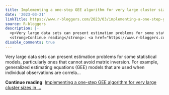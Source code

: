 ```yaml
---
title: Implementing a one-step GEE algorithm for very large cluster sizes in R
date: '2023-03-21'
linkTitle: https://www.r-bloggers.com/2023/03/implementing-a-one-step-gee-algorithm-for-very-large-cluster-sizes-in-r/
source: R-bloggers
description: |-
  <p>Very large data sets can present estimation problems for some statistical models, particularly ones that cannot avoid matrix inversion. For example, generalized estimating equations (GEE) models that are used when individual observations are correla...</p>
  <strong>Continue reading</strong>: <a href="https://www.r-bloggers.com/2023/03/implementing-a-one-step-gee-algorithm-for-very-large-cluster-sizes-in-r/">Implementing a one-step GEE algorithm for very large cluster sizes in ...
disable_comments: true
---
```

<p>Very large data sets can present estimation problems for some statistical models, particularly ones that cannot avoid matrix inversion. For example, generalized estimating equations (GEE) models that are used when individual observations are correla...</p>
<strong>Continue reading</strong>: <a href="https://www.r-bloggers.com/2023/03/implementing-a-one-step-gee-algorithm-for-very-large-cluster-sizes-in-r/">Implementing a one-step GEE algorithm for very large cluster sizes in ...
